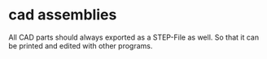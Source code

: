 cad assemblies
======

All CAD parts should always exported as a STEP-File as well. So that it can be printed and edited with other programs.
